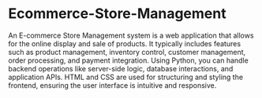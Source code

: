 # Ecommerce-Store-Management
 An E-commerce Store Management system is a web application that allows for the online display and sale of products. It typically includes features such as product management, inventory control, customer management, order processing, and payment integration.  Using Python, you can handle backend operations like server-side logic, database interactions, and application APIs. HTML and CSS are used for structuring and styling the frontend, ensuring the user interface is intuitive and responsive.
